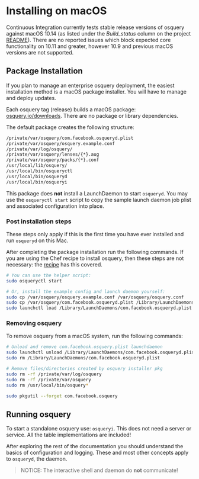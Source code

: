 # Installing on macOS

Continuous Integration currently tests stable release versions of osquery against macOS 10.14 (as listed under the _Build_status_ column on the project [README](https://github.com/osquery/osquery/blob/master/README.md)). There are no reported issues which block expected core functionality on 10.11 and greater, however 10.9 and previous macOS versions are not supported.

## Package Installation

If you plan to manage an enterprise osquery deployment, the easiest installation method is a macOS package installer. You will have to manage and deploy updates.

Each osquery tag (release) builds a macOS package: [osquery.io/downloads](https://osquery.io/downloads/). There are no package or library dependencies.

The default package creates the following structure:

```sh
/private/var/osquery/com.facebook.osqueryd.plist
/private/var/osquery/osquery.example.conf
/private/var/log/osquery/
/private/var/osquery/lenses/{*}.aug
/private/var/osquery/packs/{*}.conf
/usr/local/lib/osquery/
/usr/local/bin/osqueryctl
/usr/local/bin/osqueryd
/usr/local/bin/osqueryi
```

This package does **not** install a LaunchDaemon to start `osqueryd`. You may use the `osqueryctl start` script to copy the sample launch daemon job plist and associated configuration into place.

### Post installation steps

These steps only apply if this is the first time you have ever installed and run `osqueryd` on this Mac.

After completing the package installation run the following commands. If you are using the Chef recipe to install osquery, then these steps are not necessary: the [recipe](https://osquery.readthedocs.io/en/latest/deployment/configuration/#chef-macos) has this covered.

```sh
# You can use the helper script:
sudo osqueryctl start

# Or, install the example config and launch daemon yourself:
sudo cp /var/osquery/osquery.example.conf /var/osquery/osquery.conf
sudo cp /var/osquery/com.facebook.osqueryd.plist /Library/LaunchDaemons
sudo launchctl load /Library/LaunchDaemons/com.facebook.osqueryd.plist
```

### Removing osquery

To remove osquery from a macOS system, run the following commands:

```sh
# Unload and remove com.facebook.osquery.plist launchdaemon
sudo launchctl unload /Library/LaunchDaemons/com.facebook.osqueryd.plist
sudo rm /Library/LaunchDaemons/com.facebook.osqueryd.plist

# Remove files/directories created by osquery installer pkg
sudo rm -rf /private/var/log/osquery
sudo rm -rf /private/var/osquery
sudo rm /usr/local/bin/osquery*

sudo pkgutil --forget com.facebook.osquery
```

## Running osquery

To start a standalone osquery use: `osqueryi`. This does not need a server or service. All the table implementations are included!

After exploring the rest of the documentation you should understand the basics of configuration and logging. These and most other concepts apply to `osqueryd`, the daemon.

> NOTICE: The interactive shell and daemon do **not** communicate!
